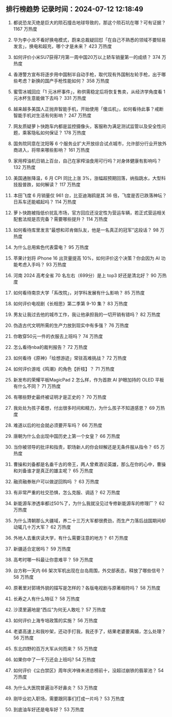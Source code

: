 
## 排行榜趋势 记录时间：2024-07-12 12:18:49
  
  1. 都说恐龙灭绝是巨大的陨石撞击地球导致的，那这个陨石坑在哪？可有证据？ 1167 万热度
    
  2. 华为李小龙不看好换电模式，蔚来总裁疑回怼「在自己不熟悉的领域不要轻易发言」，换电和超充，哪个才是未来？ 423 万热度
    
  3. 如何评价小米SU7获得7月第一周中国20万以上轿车销量第一的成绩？ 374 万热度
    
  4. 香港警方宣布将逐步用中国制半自动手枪，取代现有外国制左轮手枪，出于哪些考虑？新换的国产手枪性能如何？ 358 万热度
    
  5. 蜜雪冰城回应「1 元冰杯事件」，称供需稳定后将恢复售卖，从经济学角度看 1 元冰杯生意能做下去吗？ 331 万热度
    
  6. 越来越多美国人正抛弃智能手机，开始使用「傻瓜机」，如何看待此事？戒断智能手机对生活有何影响？ 247 万热度
    
  7. 网友质疑萝卜快跑车内都是监控摄像头，客服称为满足测试监管以及安全性问题，乘客隐私如何保证？ 178 万热度
    
  8. 国务院同意在沈阳等 6 个服务业扩大开放综合试点城市，允许部分行业开放外商进入，将带来哪些影响？ 161 万热度
    
  9. 家用榨油机日销上百台，自己在家榨油食用可行吗？对身体健康有影响吗？ 132 万热度
    
  10. 美国通胀降温，6 月 CPI 同比上涨 3%，涨幅超预期回落，纳指跳水，大型科技股普跌，如何解读？ 117 万热度
    
  11. 本田飞度 6 月销量仅 961 台，比亚迪海鸥是其 36 倍，飞度是否已跌落神坛？日系车还能崛起吗？ 114 万热度
    
  12. 萝卜快跑被指低价扰乱市场，官方回应还没定性为营运车辆，若正式营运相关配套法规是否完备？需要哪些提升？ 114 万热度
    
  13. 如何看待库里发言“最想和邓肯做队友，他是一名真正的冠军”这段话？ 98 万热度
    
  14. 为什么总用紫色代表雷电？ 95 万热度
    
  15. 苹果计划将 iPhone 16 出货量提高 10%，如何评价这个决策？你会因为 AI 功能考虑入手吗？ 93 万热度
    
  16. 河南 2024 高考全省 70 名左右（699分）是上 top3 好还是清北好？ 90 万热度
    
  17. 如何看待南京大学「系改院」，对学科发展有什么影响？ 85 万热度
    
  18. 如何评价电视剧《长相思》第二季第 9-10 集？ 83 万热度
    
  19. 男友让我过去他的城市工作，我让他承担我的一切开销有错吗？ 82 万热度
    
  20. 伪造古代文明所需的生产力放到现实中有多强？ 76 万热度
    
  21. 你敢穿50元一件的衣服去上班吗？ 74 万热度
    
  22. 怎么看待nba的裁判报告？ 72 万热度
    
  23. 如何看待《原神》「绘想游迹」常驻高难挑战？ 72 万热度
    
  24. 如何评价游戏《鸣潮》的角色【折枝】？ 71 万热度
    
  25. 新发布的荣耀平板MagicPad 2 怎么样，作为首款 AI 护眼加持的 OLED 平板有什么不同？ 71 万热度
    
  26. 有哪些野史最终被证明才是正史的？ 70 万热度
    
  27. 我处处为孩子着想，付出很多时间和精力，为什么孩子不知道感恩？ 69 万热度
    
  28. 难道以后的社会就必须要开车吗？ 66 万热度
    
  29. 唐朝为什么会出现中国历史上第一个女皇？ 66 万热度
    
  30. 当你被领导的批评和指责，职场新人的你会辩解还是无条件服从指令？ 65 万热度
    
  31. 曹操和刘备都是名垂千古的帝王，两人曾煮酒论英雄，那么在你的心中，曹操和刘备谁才是真正的雄主呢？ 65 万热度
    
  32. 融资融券账户可以做逆回购吗 ？ 63 万热度
    
  33. 有非常严重的社交恐惧，怎么克服、调适？ 62 万热度
    
  34. 新能源车渗透率都过50%了，为什么我就没见过专修新能源车的修理厂？ 62 万热度
    
  35. 为什么清朝那么大疆域，养二十三万大军都很费劲，而生产力落后战国期间却动辄几十万大军？ 62 万热度
    
  36. 外地人去重庆读大学，有什么需要注意的地方？ 61 万热度
    
  37. 新疆适合定居吗？ 59 万热度
    
  38. 高考时哪一科最让你意难平？ 59 万热度
    
  39. 台方称一天内 66 架次军机出现在台岛周围，外交部表态，释放了哪些信号？ 58 万热度
    
  40. 原著里对郭靖外貌的描写是怎样的？各版电视剧与原著相符吗？ 58 万热度
    
  41. 长寿之人有什么特征？ 58 万热度
    
  42. 沙漠里遍地是“西瓜”为何无人敢吃？ 57 万热度
    
  43. 如何评价上海专培政策的实施？ 56 万热度
    
  44. 老婆高速上和我吵架，还动手打我，我还手了，结果老婆要离婚，怎么处理？ 56 万热度
    
  45. 东北四野的百万大军从何而来？ 55 万热度
    
  46. 如果你中了一千万还会上班吗? 54 万热度
    
  47. 如何评价《尘白禁区》周年庆冲锋未进总榜前十，没超过崩铁的翡翠池？ 54 万热度
    
  48. 为什么大医院普遍治不好鼻炎？ 53 万热度
    
  49. 刚毕业初入职场，需要跟同事们打成一片吗？ 53 万热度
    
  50. 到底油车好还是电车好？ 53 万热度
    